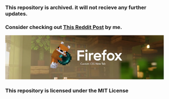 <h3>This repository is archived. it will not recieve any further updates.</h3>
<h3>Consider checking out <a href="https://www.reddit.com/r/FirefoxCSS/comments/145x0v8/custom_minecraft_themed_new_tab_multiple_images/?sort=new">This Reddit Post</a> by me.</h3>
<p align="center">
  <img src="https://github.com/Spelis123/MC-NewTab-for-Firefox/blob/main/image.png" />
</p>
<h3>This repository is licensed under the MIT License </h3>
